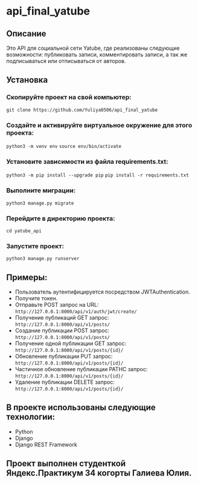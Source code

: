 # api_final_yatube
## Описание
Это API для социальной сети Yatube, где реализованы следующие возможности: 
публиковать записи, комментировать записи, а так же подписываться или отписываться от авторов.

## Установка
### Скопируйте проект на свой компьютер:

```git clone https://github.com/Yuliya0506/api_final_yatube```
### Cоздайте и активируйте виртуальное окружение для этого проекта:
`python3 -m venv env`
`source env/bin/activate`
### Установите зависимости из файла requirements.txt:
`python3 -m pip install --upgrade pip`
`pip install -r requirements.txt`
### Выполните миграции:
`python3 manage.py migrate`
### Перейдите в директорию проекта:
`cd yatube_api`
### Запустите проект:
`python3 manage.py runserver`
## Примеры:
- Пользователь аутентифицируется посредством JWTAuthentication.
- Получите токен.
- Отправьте POST запрос на URL:
`http://127.0.0.1:8000/api/v1/auth/jwt/create/`
- Получение публикаций GET запрос:
`http://127.0.0.1:8000/api/v1/posts/`
- Создание публикации POST запрос:
`http://127.0.0.1:8000/api/v1/posts/`
- Получение одной публикации GET запрос:
`http://127.0.0.1:8000/api/v1/posts/{id}/`
- Обновление публикации PUT запрос:
`http://127.0.0.1:8000/api/v1/posts/{id}/`
- Частичное обновление публикации PATHС запрос:
`http://127.0.0.1:8000/api/v1/posts/{id}/`
- Удаление публикации DELETE запрос:
`http://127.0.0.1:8000/api/v1/posts/{id}/`
## В проекте использованы следующие технологии: 
- Python
- Django
- Django REST Framework
## Проект выполнен студенткой Яндекс.Практикум 34 когорты Галиева Юлия.